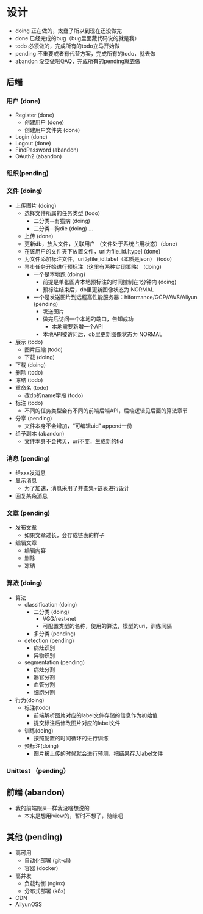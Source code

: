 # 设计
- doing  正在做的，太蠢了所以到现在还没做完
- done  已经完成的bug（bug里面藏代码说的就是我）
- todo 必须做的，完成所有的todo立马开始做
- pending  不重要或者有代替方案，完成所有的todo，就去做
- abandon  没空做啦QAQ，完成所有的pending就去做

## 后端

### 用户 (done)
- Register (done)
  - 创建用户 (done) 
  - 创建用户文件夹 (done)
- Login (done)
- Logout (done)
- FindPassword (abandon)
- OAuth2 (abandon)

### 组织(pending)

### 文件 (doing)
- 上传图片 (doing)
  - 选择文件所属的任务类型 (todo)
    - 二分类--有猫病 (doing)
    - 二分类--狗die (doing)
    ...
  - 上传 (done)
  - 更新db，放入文件，关联用户 （文件处于系统占用状态）(done)
  - 在该用户的文件夹下放置文件，uri为file_id.[type]  (done)
  - 为文件添加标注文件，uri为file_id.label（本质是json） (todo)
  - 异步任务开始进行预标注（这里有两种实现策略） (doing)
    - 一个是本地跑 (doing)
      - 前提是单张图片本地预标注的时间控制在1分钟内 (doing)
      - 预标注结束后，db里更新图像状态为 NORMAL
    - 一个是发送图片到远程高性能服务器：hiformance/GCP/AWS/Aliyun (pending)
      - 发送图片
      - 做完后访问一个本地的端口，告知成功
        - 本地需要新增一个API
      - 本地API被访问后，db里更新图像状态为 NORMAL
- 展示 (todo)
  - 图片压缩 (todo)
  - 下载 (doing)
- 下载 (doing)
- 删除 (todo)
- 冻结 (todo)
- 重命名 (todo)
  - 改db的name字段 (todo)
- 标注 (todo)
  - 不同的任务类型会有不同的前端后端API，后端逻辑见后面的算法章节
- 分享 (pending)
  - 文件本身不会增加，“可编辑uid” append一份
- 给予副本 (abandon)
  - 文件本身不会拷贝，uri不变，生成新的fid
  
### 消息 (pending)
- 给xxx发消息
- 显示消息
  - 为了加速，消息采用了并查集+链表进行设计
- 回复某条消息

### 文章 (pending)
- 发布文章
  - 如果文章过长，会存成链表的样子
- 编辑文章
  - 编辑内容
  - 删除
  - 冻结

### 算法 (doing)
- 算法
  - classification (doing)
    - 二分类 (doing)
      - VGG/rest-net
      - 可配置类型的名称，使用的算法，模型的uri，训练间隔
    - 多分类 (pending)
  - detection (pending)
    - 病灶识别
    - 异物识别
  - segmentation (pending)
    - 病灶分割
    - 器官分割
    - 血管分割
    - 细胞分割
- 行为(doing)
  - 标注(todo)
    - 前端解析图片对应的label文件存储的信息作为初始值
    - 提交标注后修改图片对应的label文件
  - 训练(doing)
    - 按照配置的时间循环的进行训练
  - 预标注(doing)
    - 图片被上传的时候就会进行预测，把结果存入label文件

### Unittest （pending）

## 前端 (abandon)
- 我的前端跟`屎`一样我没啥想说的
  - 本来是想用iview的，暂时不想了，随缘吧
 
## 其他 (pending)
- 高可用
  - 自动化部署 (git-cli)
  - 容器 (docker)
- 高并发
  - 负载均衡 (nginx)
  - 分布式部署 (k8s)
- CDN
- AliyunOSS





















